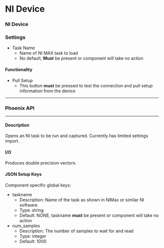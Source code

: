 # NI Device

### NI Device

### Settings

* Task Name
  * Name of NI MAX task to load
  * No default, **Must** be present or component will take no action

#### Functionality

* Pull Setup
  * This button **must** be pressed to test the connection and pull setup information from the device

***

### Phoenix API

***

#### Description

Opens an NI task to be run and captured. Currently has limited settings import.

#### I/O

Produces double precision vectors.

#### JSON Setup Keys

Component specific global keys:

* taskname
  * Description: Name of the task as shown in NIMax or similar NI software.
  * Type: string
  * Default: NONE, taskname **must** be present or component will take no action
* num\_samples
  * Description: The number of samples to wait for and read
  * Type: integer
  * Default: 1000
